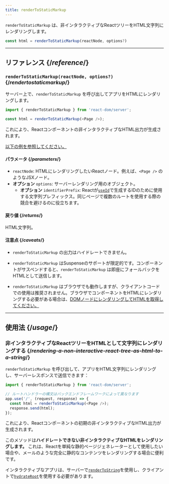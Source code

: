```yaml
---
title: renderToStaticMarkup
---
```


<Intro>

`renderToStaticMarkup` は、非インタラクティブなReactツリーをHTML文字列にレンダリングします。

```js
const html = renderToStaticMarkup(reactNode, options?)
```

</Intro>

<InlineToc />

---

## リファレンス {/*reference*/}

### `renderToStaticMarkup(reactNode, options?)` {/*rendertostaticmarkup*/}

サーバー上で、`renderToStaticMarkup` を呼び出してアプリをHTMLにレンダリングします。

```js
import { renderToStaticMarkup } from 'react-dom/server';

const html = renderToStaticMarkup(<Page />);
```

これにより、Reactコンポーネントの非インタラクティブなHTML出力が生成されます。

[以下の例を参照してください。](#usage)

#### パラメータ {/*parameters*/}

* `reactNode`: HTMLにレンダリングしたいReactノード。例えば、`<Page />` のようなJSXノード。
* **オプション** `options`: サーバーレンダリング用のオブジェクト。
  * **オプション** `identifierPrefix`: Reactが[`useId`](/reference/react/useId)で生成するIDのために使用する文字列プレフィックス。同じページで複数のルートを使用する際の競合を避けるのに役立ちます。

#### 戻り値 {/*returns*/}

HTML文字列。

#### 注意点 {/*caveats*/}

* `renderToStaticMarkup` の出力はハイドレートできません。

* `renderToStaticMarkup` はSuspenseのサポートが限定的です。コンポーネントがサスペンドすると、`renderToStaticMarkup` は即座にフォールバックをHTMLとして送信します。

* `renderToStaticMarkup` はブラウザでも動作しますが、クライアントコードでの使用は推奨されません。ブラウザでコンポーネントをHTMLにレンダリングする必要がある場合は、[DOMノードにレンダリングしてHTMLを取得してください。](/reference/react-dom/server/renderToString#removing-rendertostring-from-the-client-code)

---

## 使用法 {/*usage*/}

### 非インタラクティブなReactツリーをHTMLとして文字列にレンダリングする {/*rendering-a-non-interactive-react-tree-as-html-to-a-string*/}

`renderToStaticMarkup` を呼び出して、アプリをHTML文字列にレンダリングし、サーバーレスポンスで送信できます：

```js {5-6}
import { renderToStaticMarkup } from 'react-dom/server';

// ルートハンドラーの構文はバックエンドフレームワークによって異なります
app.use('/', (request, response) => {
  const html = renderToStaticMarkup(<Page />);
  response.send(html);
});
```

これにより、Reactコンポーネントの初期の非インタラクティブなHTML出力が生成されます。

<Pitfall>

このメソッドは**ハイドレートできない非インタラクティブなHTMLをレンダリングします。** これは、Reactを単純な静的ページジェネレーターとして使用したい場合や、メールのような完全に静的なコンテンツをレンダリングする場合に便利です。

インタラクティブなアプリは、サーバーで[`renderToString`](/reference/react-dom/server/renderToString)を使用し、クライアントで[`hydrateRoot`](/reference/react-dom/client/hydrateRoot)を使用する必要があります。

</Pitfall>